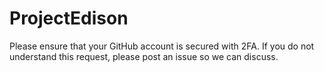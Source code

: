 # ProjectEdison
Please ensure that your GitHub account is secured with 2FA.
If you do not understand this request, please post an issue so we can discuss.
